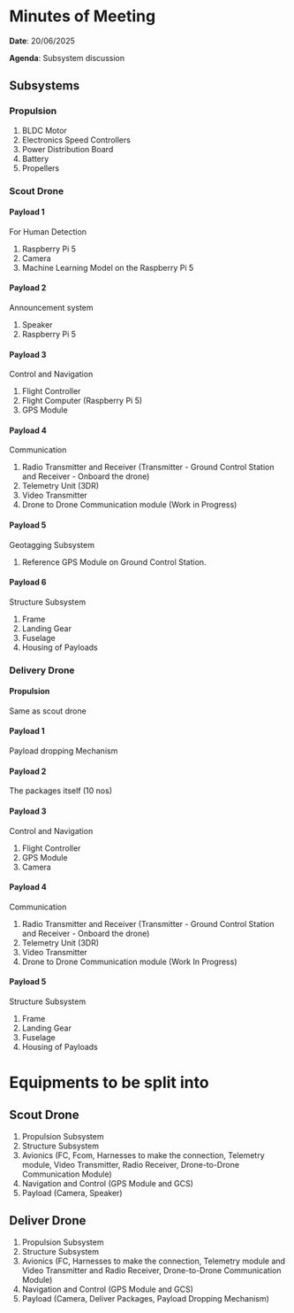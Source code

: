 # Minutes of Meeting

**Date**: 20/06/2025

**Agenda**: Subsystem discussion

## Subsystems 

### Propulsion 

1. BLDC Motor
2. Electronics Speed Controllers
3. Power Distribution Board 
4. Battery
5. Propellers

### Scout Drone 

#### Payload 1 

For Human Detection

1. Raspberry Pi 5 
2. Camera
3. Machine Learning Model on the Raspberry Pi 5

#### Payload 2 

Announcement system 

1. Speaker 
2. Raspberry Pi 5

#### Payload 3 

Control and Navigation

1. Flight Controller
2. Flight Computer (Raspberry Pi 5)
3. GPS Module

#### Payload 4 

Communication 

1. Radio Transmitter and Receiver (Transmitter - Ground Control Station and Receiver - Onboard the drone)
2. Telemetry Unit (3DR)
3. Video Transmitter
4. Drone to Drone Communication module (Work in Progress)

#### Payload 5 

Geotagging Subsystem

1. Reference GPS Module on Ground Control Station.

#### Payload 6 

Structure Subsystem 

1. Frame 
2. Landing Gear 
3. Fuselage
4. Housing of Payloads

### Delivery Drone 

#### Propulsion 

Same as scout drone 

#### Payload 1 
 
Payload dropping Mechanism

#### Payload 2 

The packages itself (10 nos)

#### Payload 3 

Control and Navigation

1. Flight Controller 
2. GPS Module
3. Camera

#### Payload 4

Communication 

1. Radio Transmitter and Receiver (Transmitter - Ground Control Station and Receiver - Onboard the drone)
2. Telemetry Unit (3DR)
3. Video Transmitter
4. Drone to Drone Communication module (Work In Progress)

#### Payload 5

Structure Subsystem 

1. Frame 
2. Landing Gear 
3. Fuselage
4. Housing of Payloads


# Equipments to be split into 

## Scout Drone 

1. Propulsion Subsystem
2. Structure Subsystem
3. Avionics (FC, Fcom, Harnesses to make the connection, Telemetry module, Video Transmitter, Radio Receiver, Drone-to-Drone Communication Module)
4. Navigation and Control (GPS Module and GCS)
5. Payload (Camera, Speaker)

## Deliver Drone 

1. Propulsion Subsystem
2. Structure Subsystem
3. Avionics (FC, Harnesses to make the connection, Telemetry module and Video Transmitter and Radio Receiver, Drone-to-Drone Communication Module)
4. Navigation and Control (GPS Module and GCS)
5. Payload (Camera, Deliver Packages, Payload Dropping Mechanism)
